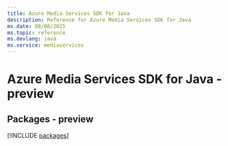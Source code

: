 ```yaml
---
title: Azure Media Services SDK for Java
description: Reference for Azure Media Services SDK for Java
ms.date: 08/08/2025
ms.topic: reference
ms.devlang: java
ms.service: mediaservices
---
```

# Azure Media Services SDK for Java - preview
## Packages - preview
[!INCLUDE [packages](media-services-index.md)]